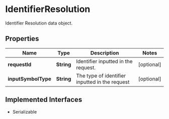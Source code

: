 

# IdentifierResolution

Identifier Resolution data object.

## Properties

Name | Type | Description | Notes
------------ | ------------- | ------------- | -------------
**requestId** | **String** | Identifier inputted in the request. |  [optional]
**inputSymbolType** | **String** | The type of identifier inputted in the request |  [optional]


## Implemented Interfaces

* Serializable


